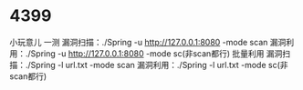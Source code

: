 # 4399
小玩意儿
​一测
漏洞扫描：./Spring -u http://127.0.0.1:8080 -mode scan
漏洞利用：./Spring -u http://127.0.0.1:8080 -mode sc(非scan都行)
​批量利用
漏洞扫描：./Spring -l url.txt -mode scan
漏洞利用：./Spring -l url.txt -mode sc(非scan都行)
